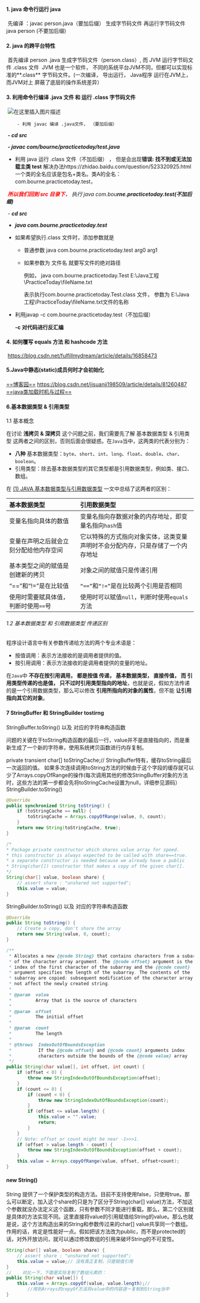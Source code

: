 #### ﻿**1. java 命令行运行 java**

​	先编译 ：javac person.java（要加后缀） 生成字节码文件
​	再运行字节码文件 java person (不要加后缀) 

#### **2. java 的跨平台特性** 

​	首先编译 person .java 生成字节码文件（person.class）, 而 JVM 运行字节码文件 .class 文件
​	JVM 也是一个软件， 不同的系统平台JVM不同，但都可以实现标准的**.class** 字节码文件。(一次编译， 导出运行， Java程序 运行在JVM上， 而JVM对上 屏蔽了底层的操作系统差异）

#### **3. 利用命令行编译 .java 文件 和 运行 .class 字节码文件**

​		![在这里插入图片描述](https://img-blog.csdnimg.cn/20190327221454978.jpg)

		- 利用 javac 编译 .java文件， （要加后缀）

​		***- cd src***

​		***- javac com/bourne/practicetoday/test.java***

- 利用 java 运行 .class 文件（不加后缀） ， 但是会出现**错误: 找不到或无法加载主类 test**
  ​		解决办法https://zhidao.baidu.com/question/523320925.html
  ​		一个类的全名应该是包名+类名。类A的全名：com.bourne.practicetoday.test，

​		*<font style="color: red;" >**所以我们回到 src 目录下**</font>， 执行 java com.bou**rne.practicetoday.test(不加后缀)***

​		- ***cd src***

  - ***java com.bourne.practicetoday.test*** 

  - 如果希望执行.class 文件时，添加参数就是

    - 普通参数 java com.bourne.practicetoday.test arg0 arg1

    - 如果参数为 文件名  就要写文件的绝对路径

      例如， java com.bourne.practicetoday.Test  E:\Java工程\PracticeToday\fileName.txt

      表示执行com.bourne.practicetoday.Test.class 文件， 参数为 E:\Java工程\PracticeToday\fileName.txt文件的名称

- 利用javap -c com.bourne.practicetoday.test（不加后缀）

   **-c                       对代码进行反汇编**



#### **4. 如何覆写 equals 方法 和 hashcode 方法**

​	https://blog.csdn.net/fulfillmydream/article/details/16858473

#### 5.Java中静态(static)成员何时才会初始化

[==博客园==](		<https://blog.csdn.net/jisuanji198509/article/details/81260487>			)     https://blog.csdn.net/jisuanji198509/article/details/81260487
[==java类加载时机与过程==](https://www.cnblogs.com/javaee6/p/3714716.html)

#### 6.基本数据类型 & 引用类型

1.1 基本概念

在讨论 **浅拷贝 & 深拷贝** 这个问题之前，我们需要先了解 基本数据类型 & 引用类型 这两者之间的区别，否则后面会很疑惑。在`Java`当中，这两类的代表分别为：

- **八种** 基本数据类型：`byte`、`short`、`int`、`long`、`float`、`double`、`char`、`boolean`。
- 引用类型：除去基本数据类型的其它类型都是引用数据类型，例如类、接口、数组。

在 [(1) JAVA 基本数据类型与引用数据类型](https://link.jianshu.com/?t=JAVA%E5%9F%BA%E6%9C%AC%E6%95%B0%E6%8D%AE%E7%B1%BB%E5%9E%8B%E4%B8%8E%E5%BC%95%E7%94%A8%E6%95%B0%E6%8D%AE%E7%B1%BB%E5%9E%8B) 一文中总结了这两者的区别：

| 基本数据类型                           | 引用数据类型                                                 |
| :------------------------------------- | :----------------------------------------------------------- |
| 变量名指向具体的数值                   | 变量名指向存数据对象的内存地址，即变量名指向`hash`值         |
| 变量在声明之后就会立刻分配给他内存空间 | 它以特殊的方式指向对象实体，这类变量声明时不会分配内存，只是存储了一个内存地址 |
| 基本类型之间的赋值是创建新的拷贝       | 对象之间的赋值只是传递引用                                   |
| “==”和“!=”是在比较值                   | `“==”`和`“!=”`是在比较两个引用是否相同                       |
| 使用时需要赋具体值，判断时使用`==`号   | 使用时可以赋值`null`，判断时使用`equals`方法                 |

###### 1.2 基本数据类型 和 引用数据类型 传递区别

程序设计语言中有关参数传递给方法的两个专业术语是：

- 按值调用：表示方法接收的是调用者提供的值。
- 按引用调用：表示方法接收的是调用者提供的变量的地址。

在`Java`中 **不存在按引用调用， 都是按值 传递， 基本数据类型， 直接传值， 而 引用类型传递的也是值， 只不过时引用类型指向的地址**，也就是说，假如方法传递的是一个引用数据类型，那么可以修改 **引用所指向的对象的属性**，但不能 **让引用指向其它的对象**。

#### 7 StringBuffer 和 StringBuilder tostirng

StringBuffer.toString() 以及 对应的字符串构造函数

问题的关键在于toString构造函数的最后一行，value并不是直接指向的，而是重新生成了一个新的字符串，使用系统拷贝函数进行内存复制。

private transient char[] toStringCache;// StringBuffer特有，缓存toString最后一次返回的值。 如果多次连续调用toString方法的时候由于这个字段的缓存就可以少了Arrays.copyOfRange的操作(每次调用其他的修改StringBuffer对象的方法时，这些方法的第一步都会先将toStringCache设置为null，详细参见源码） StringBuilder.toString()

```java
@Override
public synchronized String toString() {
    if (toStringCache == null) {
        toStringCache = Arrays.copyOfRange(value, 0, count);
    }
    return new String(toStringCache, true);
}
```

```java
/*
* Package private constructor which shares value array for speed.
* this constructor is always expected to be called with share==true.
* a separate constructor is needed because we already have a public
* String(char[]) constructor that makes a copy of the given char[].
*/
String(char[] value, boolean share) {
    // assert share : "unshared not supported";
    this.value = value;
}
```

StringBuilder.toString() 以及 对应的字符串构造函数

```java
@Override
public String toString() {
    // Create a copy, don't share the array
    return new String(value, 0, count);
}
```

```java
/**
 * Allocates a new {@code String} that contains characters from a subarray
 * of the character array argument. The {@code offset} argument is the
 * index of the first character of the subarray and the {@code count}
 * argument specifies the length of the subarray. The contents of the
 * subarray are copied; subsequent modification of the character array does
 * not affect the newly created string.
 *
 * @param  value
 *         Array that is the source of characters
 *
 * @param  offset
 *         The initial offset
 *
 * @param  count
 *         The length
 *
 * @throws  IndexOutOfBoundsException
 *          If the {@code offset} and {@code count} arguments index
 *          characters outside the bounds of the {@code value} array
 */
public String(char value[], int offset, int count) {
    if (offset < 0) {
        throw new StringIndexOutOfBoundsException(offset);
    }
    if (count <= 0) {
        if (count < 0) {
            throw new StringIndexOutOfBoundsException(count);
        }
        if (offset <= value.length) {
            this.value = "".value;
            return;
        }
    }
    // Note: offset or count might be near -1>>>1.
    if (offset > value.length - count) {
        throw new StringIndexOutOfBoundsException(offset + count);
    }
    this.value = Arrays.copyOfRange(value, offset, offset+count);
}
```

#### new String()

   String 提供了一个保护类型的构造方法。目前不支持使用false，只使用true。那么可以断定，加入这个share的只是为了区分于String(char[] value)方法，不加这个参数就没办法定义这个函数，只有参数不同才能进行重载。那么，第二个区别就是具体的方法实现不同。这里直接将value的引用赋值给String的value。那么也就是说，这个方法构造出来的String和参数传过来的char[] value共享同一个数组。作用的话，肯定是性能好一点。假如把该方法改为public，而不是protected的话，对外开放访问，就可以通过修改数组的引用来破坏String的不可变性。

```java
String(char[] value, boolean share) {
    // assert share : "unshared not supported";
    this.value = value;// 没有真正复制，只是赋值引用
}
//    对比一下，下面是实际复制了数组元素的：
public String(char value[]) {
    this.value = Arrays.copyOf(value, value.length);//
     	//用到Arrays的copyOf方法将value中的内容逐一复制到String当中
}
```
